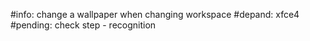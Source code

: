 #info: change a wallpaper when changing workspace
#depand: xfce4
#pending: check step - recognition
